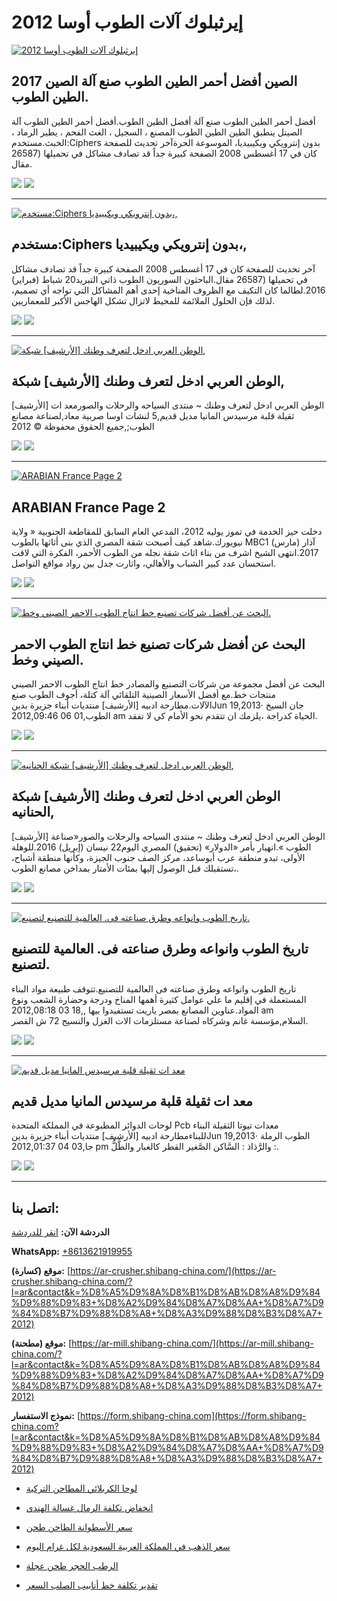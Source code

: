 # إيرثبلوك آلات الطوب أوسا 2012

<a href="https://swt.shibang-china.com/?l=ar&img&k=%D8%A5%D9%8A%D8%B1%D8%AB%D8%A8%D9%84%D9%88%D9%83+%D8%A2%D9%84%D8%A7%D8%AA+%D8%A7%D9%84%D8%B7%D9%88%D8%A8+%D8%A3%D9%88%D8%B3%D8%A7+2012" target="_blank">![إيرثبلوك آلات الطوب أوسا 2012](http://static.shibang-china.com/all-800x300/962.jpg)</a>

## 2017 الصين أفضل أحمر الطين الطوب صنع آلة الصين الطين الطوب.
أفضل أحمر الطين الطوب صنع آلة أفضل الطين الطوب.أفضل أحمر الطين الطوب آلة الصينل ينطبق الطين الطين الطوب المصنع ، السجيل ، الغث الفحم ، يطير الرماد ، الخبث.مستخدم:Ciphers بدون إنترويكي ويكيبيديا، الموسوعة الحرةآخر تحديث للصفحة كان في 17 أغسطس 2008 الصفحة كبيرة جداً قد تصادف مشاكل في تحميلها (26587 مقال.


<a href="https://whatsapp.shibangsoft.com/WhatsApp.php" target="_blank" title="WhatsApp">![](http://static.shibang-china.com/icon/whatsapp.png)</a> <a href="https://swt.shibang-china.com/?l=ar&icon&k=%D8%A5%D9%8A%D8%B1%D8%AB%D8%A8%D9%84%D9%88%D9%83+%D8%A2%D9%84%D8%A7%D8%AA+%D8%A7%D9%84%D8%B7%D9%88%D8%A8+%D8%A3%D9%88%D8%B3%D8%A7+2012" target="_blank">![](http://static.shibang-china.com/icon/chat-ar.png)</a>

---

<a href="https://swt.shibang-china.com/?l=ar&img&k=%D8%A5%D9%8A%D8%B1%D8%AB%D8%A8%D9%84%D9%88%D9%83+%D8%A2%D9%84%D8%A7%D8%AA+%D8%A7%D9%84%D8%B7%D9%88%D8%A8+%D8%A3%D9%88%D8%B3%D8%A7+2012" target="_blank">![مستخدم:Ciphers بدون إنترويكي ويكيبيديا،,](http://static.shibang-china.com/all-800x300/485.jpg)</a>

## مستخدم:Ciphers بدون إنترويكي ويكيبيديا،,
آخر تحديث للصفحة كان في 17 أغسطس 2008 الصفحة كبيرة جداً قد تصادف مشاكل في تحميلها (26587 مقال.الباحثون السوريون الطوب ذاتي التبريد20 شباط (فبراير) 2016.لطالما كان التكيف مع الظروف المناخية إحدى أهم المشاكل التي تواجه أي تصميم، لذلك فإن الحلول الملائمة للمحيط لاتزال تشكل الهاجس الأكبر للمعماريين.


<a href="https://whatsapp.shibangsoft.com/WhatsApp.php" target="_blank" title="WhatsApp">![](http://static.shibang-china.com/icon/whatsapp.png)</a> <a href="https://swt.shibang-china.com/?l=ar&icon&k=%D8%A5%D9%8A%D8%B1%D8%AB%D8%A8%D9%84%D9%88%D9%83+%D8%A2%D9%84%D8%A7%D8%AA+%D8%A7%D9%84%D8%B7%D9%88%D8%A8+%D8%A3%D9%88%D8%B3%D8%A7+2012" target="_blank">![](http://static.shibang-china.com/icon/chat-ar.png)</a>

---

<a href="https://swt.shibang-china.com/?l=ar&img&k=%D8%A5%D9%8A%D8%B1%D8%AB%D8%A8%D9%84%D9%88%D9%83+%D8%A2%D9%84%D8%A7%D8%AA+%D8%A7%D9%84%D8%B7%D9%88%D8%A8+%D8%A3%D9%88%D8%B3%D8%A7+2012" target="_blank">![الوطن العربي ادخل لتعرف وطنك [الأرشيف] شبكة,](http://static.shibang-china.com/all-800x300/459.jpg)</a>

## الوطن العربي ادخل لتعرف وطنك [الأرشيف] شبكة,
[الأرشيف] الوطن العربي ادخل لتعرف وطنك ~ منتدى السياحه والرحلات والصورمعد ات ثقيلة قلبة مرسيدس المانيا مديل قديم,5 لنشات اوسا صربية معاد,لصناعة مصانع الطوب;,جميع الحقوق محفوظة © 2012


<a href="https://whatsapp.shibangsoft.com/WhatsApp.php" target="_blank" title="WhatsApp">![](http://static.shibang-china.com/icon/whatsapp.png)</a> <a href="https://swt.shibang-china.com/?l=ar&icon&k=%D8%A5%D9%8A%D8%B1%D8%AB%D8%A8%D9%84%D9%88%D9%83+%D8%A2%D9%84%D8%A7%D8%AA+%D8%A7%D9%84%D8%B7%D9%88%D8%A8+%D8%A3%D9%88%D8%B3%D8%A7+2012" target="_blank">![](http://static.shibang-china.com/icon/chat-ar.png)</a>

---

<a href="https://swt.shibang-china.com/?l=ar&img&k=%D8%A5%D9%8A%D8%B1%D8%AB%D8%A8%D9%84%D9%88%D9%83+%D8%A2%D9%84%D8%A7%D8%AA+%D8%A7%D9%84%D8%B7%D9%88%D8%A8+%D8%A3%D9%88%D8%B3%D8%A7+2012" target="_blank">![ARABIAN France Page 2](http://static.shibang-china.com/all-800x300/53.jpg)</a>

## ARABIAN France Page 2
دخلت حيز الخدمة في تموز يوليه 2012، المدعي العام السابق للمقاطعة الجنوبية « ولاية نيويورك.شاهد كيف أصبحت شقة المصري الذي بنى أثاثها بالطوب MBC1 آذار (مارس) 2017.انتهى الشيخ اشرف من بناء اثاث شقة نجله من الطوب الأحمر، الفكرة التي لاقت استحسان عدد كبير الشباب والأهالي، واثارت جدل بين رواد مواقع التواصل.


<a href="https://whatsapp.shibangsoft.com/WhatsApp.php" target="_blank" title="WhatsApp">![](http://static.shibang-china.com/icon/whatsapp.png)</a> <a href="https://swt.shibang-china.com/?l=ar&icon&k=%D8%A5%D9%8A%D8%B1%D8%AB%D8%A8%D9%84%D9%88%D9%83+%D8%A2%D9%84%D8%A7%D8%AA+%D8%A7%D9%84%D8%B7%D9%88%D8%A8+%D8%A3%D9%88%D8%B3%D8%A7+2012" target="_blank">![](http://static.shibang-china.com/icon/chat-ar.png)</a>

---

<a href="https://swt.shibang-china.com/?l=ar&img&k=%D8%A5%D9%8A%D8%B1%D8%AB%D8%A8%D9%84%D9%88%D9%83+%D8%A2%D9%84%D8%A7%D8%AA+%D8%A7%D9%84%D8%B7%D9%88%D8%A8+%D8%A3%D9%88%D8%B3%D8%A7+2012" target="_blank">![البحث عن أفضل شركات تصنيع خط انتاج الطوب الاحمر الصيني وخط.](http://static.shibang-china.com/all-800x300/918.jpg)</a>

## البحث عن أفضل شركات تصنيع خط انتاج الطوب الاحمر الصيني وخط.
البحث عن أفضل مجموعة من شركات التصنيع والمصادر خط انتاج الطوب الاحمر الصيني منتجات خط.مع أفضل الأسعار الصينية التلقائي آلة كتلة، أجوف الطوب صنع الآلات.مطارحة ادبيه [الأرشيف] منتديات أبناء جزيرة بدينJun 19,2013&#0183;&#32;جان السيخ الطوب,01 06 2012,09:46 am الحياة كدراجة ،يلزمك ان تتقدم نحو الأمام كي لا تفقد.


<a href="https://whatsapp.shibangsoft.com/WhatsApp.php" target="_blank" title="WhatsApp">![](http://static.shibang-china.com/icon/whatsapp.png)</a> <a href="https://swt.shibang-china.com/?l=ar&icon&k=%D8%A5%D9%8A%D8%B1%D8%AB%D8%A8%D9%84%D9%88%D9%83+%D8%A2%D9%84%D8%A7%D8%AA+%D8%A7%D9%84%D8%B7%D9%88%D8%A8+%D8%A3%D9%88%D8%B3%D8%A7+2012" target="_blank">![](http://static.shibang-china.com/icon/chat-ar.png)</a>

---

<a href="https://swt.shibang-china.com/?l=ar&img&k=%D8%A5%D9%8A%D8%B1%D8%AB%D8%A8%D9%84%D9%88%D9%83+%D8%A2%D9%84%D8%A7%D8%AA+%D8%A7%D9%84%D8%B7%D9%88%D8%A8+%D8%A3%D9%88%D8%B3%D8%A7+2012" target="_blank">![الوطن العربي ادخل لتعرف وطنك [الأرشيف] شبكة الحنانيه,](http://static.shibang-china.com/all-800x300/223.jpg)</a>

## الوطن العربي ادخل لتعرف وطنك [الأرشيف] شبكة الحنانيه,
[الأرشيف] الوطن العربي ادخل لتعرف وطنك ~ منتدى السياحه والرحلات والصور«صناعة الطوب ».انهيار بأمر «الدولار» (تحقيق) المصري اليوم22 نيسان (إبريل) 2016.للوهلة الأولى، تبدو منطقة عرب أبوساعد، مركز الصف جنوب الجيزة، وكأنها منطقة أشباح، تستقبلك قبل الوصول إليها بمئات الأمتار بمداخن مصانع الطوب،.


<a href="https://whatsapp.shibangsoft.com/WhatsApp.php" target="_blank" title="WhatsApp">![](http://static.shibang-china.com/icon/whatsapp.png)</a> <a href="https://swt.shibang-china.com/?l=ar&icon&k=%D8%A5%D9%8A%D8%B1%D8%AB%D8%A8%D9%84%D9%88%D9%83+%D8%A2%D9%84%D8%A7%D8%AA+%D8%A7%D9%84%D8%B7%D9%88%D8%A8+%D8%A3%D9%88%D8%B3%D8%A7+2012" target="_blank">![](http://static.shibang-china.com/icon/chat-ar.png)</a>

---

<a href="https://swt.shibang-china.com/?l=ar&img&k=%D8%A5%D9%8A%D8%B1%D8%AB%D8%A8%D9%84%D9%88%D9%83+%D8%A2%D9%84%D8%A7%D8%AA+%D8%A7%D9%84%D8%B7%D9%88%D8%A8+%D8%A3%D9%88%D8%B3%D8%A7+2012" target="_blank">![تاريخ الطوب وانواعه وطرق صناعته فى. العالمية للتصنيع لتصنيع.](http://static.shibang-china.com/all-800x300/749.jpg)</a>

## تاريخ الطوب وانواعه وطرق صناعته فى. العالمية للتصنيع لتصنيع.
تاريخ الطوب وانواعه وطرق صناعته فى العالمية للتصنيع.تتوقف طبيعة مواد البناء المستعملة في إقليم ما علي عوامل كثيرة أهمها المناخ ودرجة وحضارة الشعب ونوع المواد.عناوين المصانع بمصر ياريت تستفيدوا بيها ,,18 03 2012,08:18 am السلام,مؤسسة غانم وشركاه لصناعة مستلزمات الات الغزل والنسيج 72 ش القصر.


<a href="https://whatsapp.shibangsoft.com/WhatsApp.php" target="_blank" title="WhatsApp">![](http://static.shibang-china.com/icon/whatsapp.png)</a> <a href="https://swt.shibang-china.com/?l=ar&icon&k=%D8%A5%D9%8A%D8%B1%D8%AB%D8%A8%D9%84%D9%88%D9%83+%D8%A2%D9%84%D8%A7%D8%AA+%D8%A7%D9%84%D8%B7%D9%88%D8%A8+%D8%A3%D9%88%D8%B3%D8%A7+2012" target="_blank">![](http://static.shibang-china.com/icon/chat-ar.png)</a>

---

<a href="https://swt.shibang-china.com/?l=ar&img&k=%D8%A5%D9%8A%D8%B1%D8%AB%D8%A8%D9%84%D9%88%D9%83+%D8%A2%D9%84%D8%A7%D8%AA+%D8%A7%D9%84%D8%B7%D9%88%D8%A8+%D8%A3%D9%88%D8%B3%D8%A7+2012" target="_blank">![معد ات ثقيلة قلبة مرسيدس المانيا مديل قديم](http://static.shibang-china.com/all-800x300/1059.jpg)</a>

## معد ات ثقيلة قلبة مرسيدس المانيا مديل قديم
لوحات الدوائر المطبوعة في المملكة المتحدة Pcb معدات تيوتا الثقيلة البناء للبناءمطارحة ادبيه [الأرشيف] منتديات أبناء جزيرة بدينJun 19,2013&#0183;&#32;الطوب الرملة جا,03 04 2012,01:37 pm والرَّذاذ : السَّاكن الصَّغير القطر كالغبار والطَّلُّ :.


<a href="https://whatsapp.shibangsoft.com/WhatsApp.php" target="_blank" title="WhatsApp">![](http://static.shibang-china.com/icon/whatsapp.png)</a> <a href="https://swt.shibang-china.com/?l=ar&icon&k=%D8%A5%D9%8A%D8%B1%D8%AB%D8%A8%D9%84%D9%88%D9%83+%D8%A2%D9%84%D8%A7%D8%AA+%D8%A7%D9%84%D8%B7%D9%88%D8%A8+%D8%A3%D9%88%D8%B3%D8%A7+2012" target="_blank">![](http://static.shibang-china.com/icon/chat-ar.png)</a>

---
## اتصل بنا:

**الدردشة الآن:** [انقر للدردشة](https://swt.shibang-china.com?l=ar&contact&k=%D8%A5%D9%8A%D8%B1%D8%AB%D8%A8%D9%84%D9%88%D9%83+%D8%A2%D9%84%D8%A7%D8%AA+%D8%A7%D9%84%D8%B7%D9%88%D8%A8+%D8%A3%D9%88%D8%B3%D8%A7+2012)

**WhatsApp:**  [+8613621919955](https://whatsapp.shibangsoft.com/WhatsApp.php)

**موقع (كسارة):** [https://ar-crusher.shibang-china.com/](https://ar-crusher.shibang-china.com/?l=ar&contact&k=%D8%A5%D9%8A%D8%B1%D8%AB%D8%A8%D9%84%D9%88%D9%83+%D8%A2%D9%84%D8%A7%D8%AA+%D8%A7%D9%84%D8%B7%D9%88%D8%A8+%D8%A3%D9%88%D8%B3%D8%A7+2012)

**موقع (مطحنة):** [https://ar-mill.shibang-china.com/](https://ar-mill.shibang-china.com/?l=ar&contact&k=%D8%A5%D9%8A%D8%B1%D8%AB%D8%A8%D9%84%D9%88%D9%83+%D8%A2%D9%84%D8%A7%D8%AA+%D8%A7%D9%84%D8%B7%D9%88%D8%A8+%D8%A3%D9%88%D8%B3%D8%A7+2012)

**نموذج الاستفسار:** [https://form.shibang-china.com](https://form.shibang-china.com?l=ar&contact&k=%D8%A5%D9%8A%D8%B1%D8%AB%D8%A8%D9%84%D9%88%D9%83+%D8%A2%D9%84%D8%A7%D8%AA+%D8%A7%D9%84%D8%B7%D9%88%D8%A8+%D8%A3%D9%88%D8%B3%D8%A7+2012)

* [لوحا الكربلائي المطاحن التركية](../34/%D9%84%D9%88%D8%AD%D8%A7%20%D8%A7%D9%84%D9%83%D8%B1%D8%A8%D9%84%D8%A7%D8%A6%D9%8A%20%D8%A7%D9%84%D9%85%D8%B7%D8%A7%D8%AD%D9%86%20%D8%A7%D9%84%D8%AA%D8%B1%D9%83%D9%8A%D8%A9.md)

* [انخفاض تكلفة الرمال غسالة الهندي](../31/%D8%A7%D9%86%D8%AE%D9%81%D8%A7%D8%B6%20%D8%AA%D9%83%D9%84%D9%81%D8%A9%20%D8%A7%D9%84%D8%B1%D9%85%D8%A7%D9%84%20%D8%BA%D8%B3%D8%A7%D9%84%D8%A9%20%D8%A7%D9%84%D9%87%D9%86%D8%AF%D9%8A.md)

* [سعر الأسطوانة الطاحن طحن](../35/%D8%B3%D8%B9%D8%B1%20%D8%A7%D9%84%D8%A3%D8%B3%D8%B7%D9%88%D8%A7%D9%86%D8%A9%20%D8%A7%D9%84%D8%B7%D8%A7%D8%AD%D9%86%20%D8%B7%D8%AD%D9%86.md)

* [سعر الذهب في المملكة العربية السعودية لكل غرام اليوم](../31/%D8%B3%D8%B9%D8%B1%20%D8%A7%D9%84%D8%B0%D9%87%D8%A8%20%D9%81%D9%8A%20%D8%A7%D9%84%D9%85%D9%85%D9%84%D9%83%D8%A9%20%D8%A7%D9%84%D8%B9%D8%B1%D8%A8%D9%8A%D8%A9%20%D8%A7%D9%84%D8%B3%D8%B9%D9%88%D8%AF%D9%8A%D8%A9%20%D9%84%D9%83%D9%84%20%D8%BA%D8%B1%D8%A7%D9%85%20%D8%A7%D9%84%D9%8A%D9%88%D9%85.md)

* [الرطب الحجر طحن عجلة](../33/%D8%A7%D9%84%D8%B1%D8%B7%D8%A8%20%D8%A7%D9%84%D8%AD%D8%AC%D8%B1%20%D8%B7%D8%AD%D9%86%20%D8%B9%D8%AC%D9%84%D8%A9.md)

* [تقدير تكلفة خط أنابيب الصلب السعر](../32/%D8%AA%D9%82%D8%AF%D9%8A%D8%B1%20%D8%AA%D9%83%D9%84%D9%81%D8%A9%20%D8%AE%D8%B7%20%D8%A3%D9%86%D8%A7%D8%A8%D9%8A%D8%A8%20%D8%A7%D9%84%D8%B5%D9%84%D8%A8%20%D8%A7%D9%84%D8%B3%D8%B9%D8%B1.md)